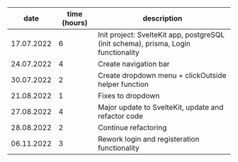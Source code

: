 | date      | time (hours) | description                                                                        |
|-----------|--------------|------------------------------------------------------------------------------------|
|17.07.2022 |6             | Init project: SvelteKit app, postgreSQL (init schema), prisma, Login functionality |
|24.07.2022 |4             | Create navigation bar                                                              |
|30.07.2022 |2             | Create dropdown menu + clickOutside helper function                                |
|21.08.2022 |1             | Fixes to dropdown                                                                  |
|27.08.2022 |4             | Major update to SvelteKit, update and refactor code                                |
|28.08.2022 |2             | Continue refactoring                                                               |
|06.11.2022 |3             | Rework login and registeration functionality                                       |